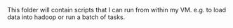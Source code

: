This folder will contain scripts that I can run from within my VM. e.g. to load data into hadoop or run a batch of tasks.